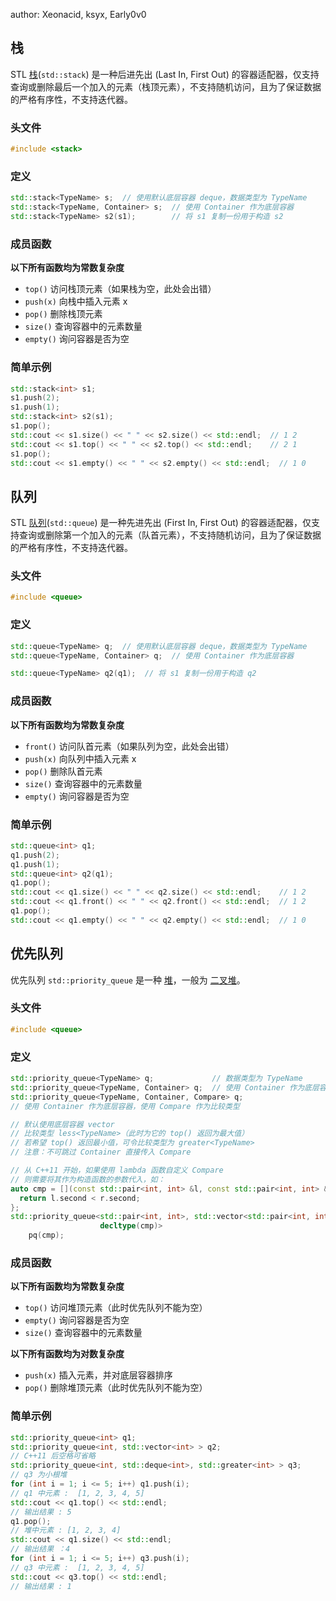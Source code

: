 author: Xeonacid, ksyx, Early0v0

## 栈

STL [栈](../../ds/stack.md)(`std::stack`) 是一种后进先出 (Last In, First Out) 的容器适配器，仅支持查询或删除最后一个加入的元素（栈顶元素），不支持随机访问，且为了保证数据的严格有序性，不支持迭代器。

### 头文件

```cpp
#include <stack>
```

### 定义

```cpp
std::stack<TypeName> s;  // 使用默认底层容器 deque，数据类型为 TypeName
std::stack<TypeName, Container> s;  // 使用 Container 作为底层容器
std::stack<TypeName> s2(s1);        // 将 s1 复制一份用于构造 s2
```

### 成员函数

**以下所有函数均为常数复杂度**

-   `top()` 访问栈顶元素（如果栈为空，此处会出错）
-   `push(x)` 向栈中插入元素 x
-   `pop()` 删除栈顶元素
-   `size()` 查询容器中的元素数量
-   `empty()` 询问容器是否为空

### 简单示例

```cpp
std::stack<int> s1;
s1.push(2);
s1.push(1);
std::stack<int> s2(s1);
s1.pop();
std::cout << s1.size() << " " << s2.size() << std::endl;  // 1 2
std::cout << s1.top() << " " << s2.top() << std::endl;    // 2 1
s1.pop();
std::cout << s1.empty() << " " << s2.empty() << std::endl;  // 1 0
```

## 队列

STL [队列](../../ds/queue.md)(`std::queue`) 是一种先进先出 (First In, First Out) 的容器适配器，仅支持查询或删除第一个加入的元素（队首元素），不支持随机访问，且为了保证数据的严格有序性，不支持迭代器。

### 头文件

```cpp
#include <queue>
```

### 定义

```cpp
std::queue<TypeName> q;  // 使用默认底层容器 deque，数据类型为 TypeName
std::queue<TypeName, Container> q;  // 使用 Container 作为底层容器

std::queue<TypeName> q2(q1);  // 将 s1 复制一份用于构造 q2
```

### 成员函数

**以下所有函数均为常数复杂度**

-   `front()` 访问队首元素（如果队列为空，此处会出错）
-   `push(x)` 向队列中插入元素 x
-   `pop()` 删除队首元素
-   `size()` 查询容器中的元素数量
-   `empty()` 询问容器是否为空

### 简单示例

```cpp
std::queue<int> q1;
q1.push(2);
q1.push(1);
std::queue<int> q2(q1);
q1.pop();
std::cout << q1.size() << " " << q2.size() << std::endl;    // 1 2
std::cout << q1.front() << " " << q2.front() << std::endl;  // 1 2
q1.pop();
std::cout << q1.empty() << " " << q2.empty() << std::endl;  // 1 0
```

## 优先队列

优先队列 `std::priority_queue` 是一种 [堆](../../ds/heap.md)，一般为 [二叉堆](../../ds/binary-heap.md)。

### 头文件

```cpp
#include <queue>
```

### 定义

```cpp
std::priority_queue<TypeName> q;             // 数据类型为 TypeName
std::priority_queue<TypeName, Container> q;  // 使用 Container 作为底层容器
std::priority_queue<TypeName, Container, Compare> q;
// 使用 Container 作为底层容器，使用 Compare 作为比较类型

// 默认使用底层容器 vector
// 比较类型 less<TypeName>（此时为它的 top() 返回为最大值）
// 若希望 top() 返回最小值，可令比较类型为 greater<TypeName>
// 注意：不可跳过 Container 直接传入 Compare

// 从 C++11 开始，如果使用 lambda 函数自定义 Compare
// 则需要将其作为构造函数的参数代入，如：
auto cmp = [](const std::pair<int, int> &l, const std::pair<int, int> &r) {
  return l.second < r.second;
};
std::priority_queue<std::pair<int, int>, std::vector<std::pair<int, int> >,
                    decltype(cmp)>
    pq(cmp);
```

### 成员函数

**以下所有函数均为常数复杂度**

-   `top()` 访问堆顶元素（此时优先队列不能为空）
-   `empty()` 询问容器是否为空
-   `size()` 查询容器中的元素数量

**以下所有函数均为对数复杂度**

-   `push(x)` 插入元素，并对底层容器排序
-   `pop()` 删除堆顶元素（此时优先队列不能为空）

### 简单示例

```cpp
std::priority_queue<int> q1;
std::priority_queue<int, std::vector<int> > q2;
// C++11 后空格可省略
std::priority_queue<int, std::deque<int>, std::greater<int> > q3;
// q3 为小根堆
for (int i = 1; i <= 5; i++) q1.push(i);
// q1 中元素 :  [1, 2, 3, 4, 5]
std::cout << q1.top() << std::endl;
// 输出结果 : 5
q1.pop();
// 堆中元素 : [1, 2, 3, 4]
std::cout << q1.size() << std::endl;
// 输出结果 ：4
for (int i = 1; i <= 5; i++) q3.push(i);
// q3 中元素 :  [1, 2, 3, 4, 5]
std::cout << q3.top() << std::endl;
// 输出结果 : 1
```
